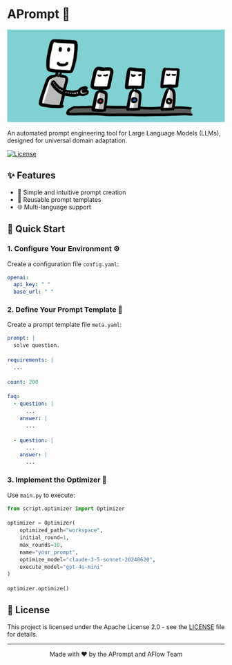 # APrompt 🤖

![Project Banner](readme_files/banner.png)

An automated prompt engineering tool for Large Language Models (LLMs), designed for universal domain adaptation.

[![License](https://img.shields.io/badge/License-Apache_2.0-blue.svg)](https://opensource.org/licenses/Apache-2.0)

## ✨ Features

- 🚀 Simple and intuitive prompt creation
- 🔄 Reusable prompt templates
- 🌐 Multi-language support

## 🚀 Quick Start

### 1. Configure Your Environment ⚙️

Create a configuration file `config.yaml`:

```yaml
openai:
  api_key: " "
  base_url: " "
```

### 2. Define Your Prompt Template 📝

Create a prompt template file `meta.yaml`:
```yaml
prompt: |
  solve question.

requirements: |
  ...

count: 200

faq:
  - question: |
      ...
    answer: |
      ...

  - question: |
      ...
    answer: |
      ...
```

### 3. Implement the Optimizer 🔧

Use `main.py` to execute:
```python
from script.optimizer import Optimizer

optimizer = Optimizer(
    optimized_path="workspace",
    initial_round=1,
    max_rounds=10,
    name="your_prompt",
    optimize_model="claude-3-5-sonnet-20240620",
    execute_model="gpt-4o-mini"
)

optimizer.optimize()
```

## 📄 License

This project is licensed under the Apache License 2.0 - see the [LICENSE](LICENSE) file for details.

---

<p align="center">Made with ❤️ by the APrompt and AFlow Team</p>